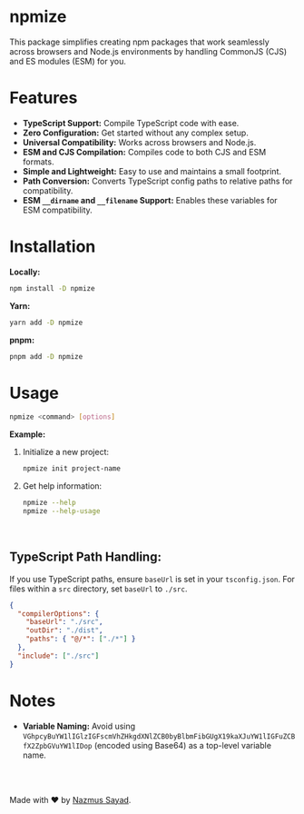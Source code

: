 # npmize

This package simplifies creating npm packages that work seamlessly across browsers and Node.js environments by handling CommonJS (CJS) and ES modules (ESM) for you.

# Features

- **TypeScript Support:** Compile TypeScript code with ease.
- **Zero Configuration:** Get started without any complex setup.
- **Universal Compatibility:** Works across browsers and Node.js.
- **ESM and CJS Compilation:** Compiles code to both CJS and ESM formats.
- **Simple and Lightweight:** Easy to use and maintains a small footprint.
- **Path Conversion:** Converts TypeScript config paths to relative paths for compatibility.
- **ESM `__dirname` and `__filename` Support:** Enables these variables for ESM compatibility.

# Installation

**Locally:**

```bash
npm install -D npmize
```

**Yarn:**

```bash
yarn add -D npmize
```

**pnpm:**

```bash
pnpm add -D npmize
```

# Usage

```bash
npmize <command> [options]
```

**Example:**

1. Initialize a new project:

   ```bash
   npmize init project-name
   ```

2. Get help information:

   ```bash
   npmize --help
   npmize --help-usage
   ```

<br />

## TypeScript Path Handling:

If you use TypeScript paths, ensure `baseUrl` is set in your `tsconfig.json`. For files within a `src` directory, set `baseUrl` to `./src`.

```json
{
  "compilerOptions": {
    "baseUrl": "./src",
    "outDir": "./dist",
    "paths": { "@/*": ["./*"] }
  },
  "include": ["./src"]
}
```

# Notes

- **Variable Naming:** Avoid using `VGhpcyBuYW1lIGlzIGFscmVhZHkgdXNlZCB0byBlbmFibGUgX19kaXJuYW1lIGFuZCBfX2ZpbGVuYW1lIDop` (encoded using Base64) as a top-level variable name.

<br />
<br />

Made with ❤️ by [Nazmus Sayad](https://github.com/NazmusSayad).
